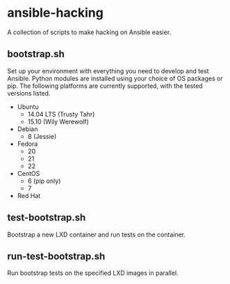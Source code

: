 # ansible-hacking
A collection of scripts to make hacking on Ansible easier.

## bootstrap.sh
Set up your environment with everything you need to develop and test Ansible. 
Python modules are installed using your choice of OS packages or pip.
The following platforms are currently supported, with the tested versions listed.
  * Ubuntu
    * 14.04 LTS (Trusty Tahr)
    * 15.10 (Wily Werewolf)
  * Debian
    * 8 (Jessie)
  * Fedora
    * 20
    * 21
    * 22
  * CentOS
    * 6 (pip only)
    * 7
  * Red Hat

## test-bootstrap.sh
Bootstrap a new LXD container and run tests on the container.

## run-test-bootstrap.sh
Run bootstrap tests on the specified LXD images in parallel.
